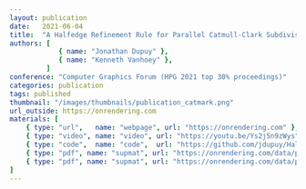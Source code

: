 ```yaml
---
layout: publication
date:   2021-06-04
title:  "A Halfedge Refinement Rule for Parallel Catmull-Clark Subdivision"
authors: [
            { name: "Jonathan Dupuy" },
            { name: "Kenneth Vanhoey" },
         ]
conference: "Computer Graphics Forum (HPG 2021 top 30% proceedings)"
categories: publication
tags: published
thumbnail: "/images/thumbnails/publication_catmark.png"
url_outside: https://onrendering.com
materials: [
    { type: "url",   name: "webpage", url: "https://onrendering.com" },
    { type: "video", name: "video", url: "https://youtu.be/Ys2j5n9zWys" },
    { type: "code",  name: "code",  url: "https://github.com/jdupuy/HalfedgeCatmullClark"},
	{ type: "pdf", name: "supmat", url: "https://onrendering.com/data/papers/catmark/SupplementalGpu.pdf" },
	{ type: "pdf", name: "supmat", url: "https://onrendering.com/data/papers/catmark/SupplementalCpu.pdf" }
]
---
```


<!-- With the `url_outside` tag, I can reference an outside blog / website -->
